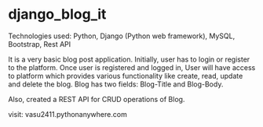 # django_blog_it

Technologies used: Python, Django (Python web framework), MySQL, Bootstrap, Rest API

It is a very basic blog post application. Initially, user has to login or register to the platform. Once user is registered and logged in, User will have access to platform which provides various functionality like create, read, update and delete the blog. Blog has two fields: Blog-Title and Blog-Body.

Also, created a REST API for CRUD operations of Blog.

visit: vasu2411.pythonanywhere.com
